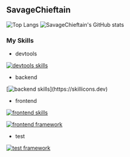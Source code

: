 ## SavageChieftain

![Top Langs](https://github-readme-stats.vercel.app/api/top-langs/?username=anuraghazra&size_weight=0.5&count_weight=0.5)
![SavageChieftain's GitHub stats](https://github-readme-stats.vercel.app/api?username=SavageChieftain&show_icons=true&count_private=true&line_height=40)

### My Skills

- devtools

[![devtools skills](https://skillicons.dev/icons?i=git,github,docker,vscode)](https://skillicons.dev)

- backend

[![backend skills](https://skillicons.dev/icons?i=rails,laravel,)](https://skillicons.dev)

- frontend

[![frontend skills](https://skillicons.dev/icons?i=html,css,js,typescript)](https://skillicons.dev)

[![frontend framework](https://skillicons.dev/icons?i=react,next,vue,nuxt)](https://skillicons.dev)

- test

[![test framework](https://skillicons.dev/icons?i=vitest,jest)](https://skillicons.dev)

